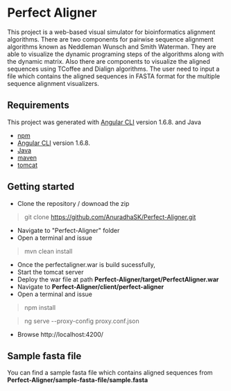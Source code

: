 # Perfect Aligner

This project is a web-based visual simulator for bioinformatics alignment algorithms.  There are two components for pairwise sequence alignment algorithms known as Neddleman Wunsch and  Smith Waterman.
They are able to visualize the dynamic programing steps of the algorithms along with the dynamic matrix. Also there are components to visualize the aligned sequences using TCoffee and Dialign algorithms. The user need to input a file which contains the aligned sequences in FASTA format for the multiple sequence alignment visualizers.

## Requirements
This project was generated with [Angular CLI](https://github.com/angular/angular-cli) version 1.6.8. and Java

 - [npm](https://www.npmjs.com/get-npm) 
 - [Angular CLI](https://github.com/angular/angular-cli) version 1.6.8.
 - [Java](https://www.java.com/en/)
 - [maven](https://maven.apache.org/)
 - [tomcat](https://tomcat.apache.org/)

## Getting started

 - Clone the repository / downoad the zip

>git clone https://github.com/AnuradhaSK/Perfect-Aligner.git
 - Navigate to "Perfect-Aligner" folder
 - Open a terminal and issue 
> mvn clean install
 - Once the perfectaligner.war is build sucessfully, 
 - Start the tomcat server
 - Deploy the war file at path **Perfect-Aligner/target/PerfectAligner.war**
 - Navigate to **Perfect-Aligner/client/perfect-aligner** 
 - Open a terminal and issue
> npm install

> ng serve --proxy-config proxy.conf.json
 - Browse http://localhost:4200/

## Sample fasta file
You can find a sample fasta file which contains aligned sequences from **Perfect-Aligner/sample-fasta-file/sample.fasta**
